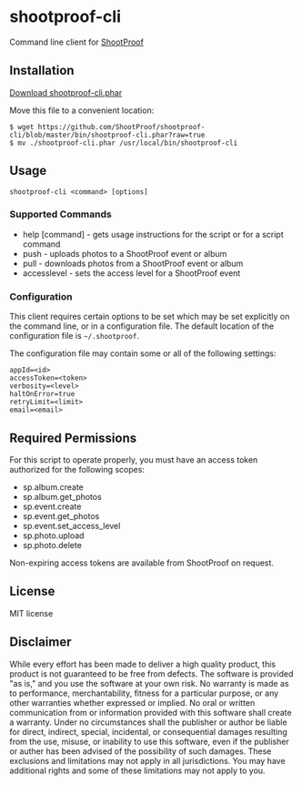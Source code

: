 # shootproof-cli

Command line client for [ShootProof](http://shootproof.com)

## Installation

[Download shootproof-cli.phar](https://bitbucket.org/compwright/shootproof-cli/src/928535f7bcf8b8270f3a2d9c3f6920edec46150a/bin/shootproof-cli.phar?at=master)

Move this file to a convenient location:

```
$ wget https://github.com/ShootProof/shootproof-cli/blob/master/bin/shootproof-cli.phar?raw=true
$ mv ./shootproof-cli.phar /usr/local/bin/shootproof-cli
```

## Usage

```shootproof-cli <command> [options]```

### Supported Commands

* help [command] - gets usage instructions for the script or for a script command
* push - uploads photos to a ShootProof event or album
* pull - downloads photos from a ShootProof event or album
* accesslevel - sets the access level for a ShootProof event

### Configuration

This client requires certain options to be set which may be set explicitly on the command line, or in a configuration file. The default location of the configuration file is `~/.shootproof`.

The configuration file may contain some or all of the following settings:

```
appId=<id>
accessToken=<token>
verbosity=<level>
haltOnError=true
retryLimit=<limit>
email=<email>
```

## Required Permissions

For this script to operate properly, you must have an access token authorized for the following scopes:

* sp.album.create
* sp.album.get_photos
* sp.event.create
* sp.event.get_photos
* sp.event.set_access_level
* sp.photo.upload
* sp.photo.delete

Non-expiring access tokens are available from ShootProof on request.

## License

MIT license

## Disclaimer

While every effort has been made to deliver a high quality product, this product is not guaranteed to be free from defects. The software is provided "as is," and you use the software at your own risk. No warranty is made as to performance, merchantability, fitness for a particular purpose, or any other warranties whether expressed or implied. No oral or written communication from or information provided with this software shall create a warranty. Under no circumstances shall the publisher or author be liable for direct, indirect, special, incidental, or consequential damages resulting from the use, misuse, or inability to use this software, even if the publisher or auther has been advised of the possibility of such damages. These exclusions and limitations may not apply in all jurisdictions. You may have additional rights and some of these limitations may not apply to you.
